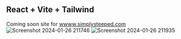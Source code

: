 ## React + Vite + Tailwind

Coming soon site for [wwww.simplysteeped.com](https://www.simplysteeped.com/)
![Screenshot 2024-01-26 211746](https://github.com/BDPeppers/coming-soon/assets/37482191/b9e43912-c348-4938-9369-3cb3b24e469e)
![Screenshot 2024-01-26 211935](https://github.com/BDPeppers/coming-soon/assets/37482191/149eb91b-a872-489a-a1fb-3b71d43ed9a5)

